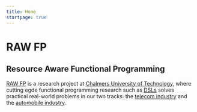 ```yaml
---
title: Home
startpage: true
---
```


# RAW FP
## Resource Aware Functional Programming

[RAW FP](background.html) is a research project at [Chalmers University of
Technology](http://www.chalmers.se), where cutting egde functional programming research such
as [DSLs](dsl.html) solves practical real-world problems in our two tracks: the [telecom
industry](telecom.html) and the [automobile industry](automotive.html).
